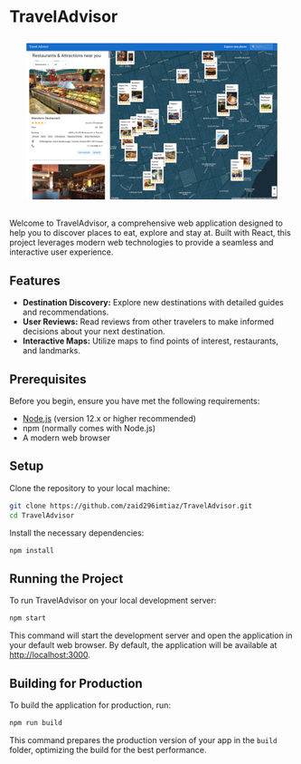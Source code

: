 
# TravelAdvisor

<div align="center" style="margin: 30px;">
<img src="./public/travel.png" alt="Refine Logo"  />
</div>

Welcome to TravelAdvisor, a comprehensive web application designed to help you to discover places to eat, explore and stay at. Built with React, this project leverages modern web technologies to provide a seamless and interactive user experience.

## Features

- **Destination Discovery:** Explore new destinations with detailed guides and recommendations.
- **User Reviews:** Read reviews from other travelers to make informed decisions about your next destination.
- **Interactive Maps:** Utilize maps to find points of interest, restaurants, and landmarks.

## Prerequisites

Before you begin, ensure you have met the following requirements:

- [Node.js](https://nodejs.org/en/) (version 12.x or higher recommended)
- npm (normally comes with Node.js)
- A modern web browser

## Setup

Clone the repository to your local machine:

```bash
git clone https://github.com/zaid296imtiaz/TravelAdvisor.git
cd TravelAdvisor
```

Install the necessary dependencies:

```bash
npm install
```

## Running the Project

To run TravelAdvisor on your local development server:

```bash
npm start
```

This command will start the development server and open the application in your default web browser. By default, the application will be available at [http://localhost:3000](http://localhost:3000).

## Building for Production

To build the application for production, run:

```bash
npm run build
```

This command prepares the production version of your app in the `build` folder, optimizing the build for the best performance.
